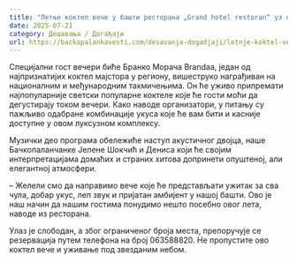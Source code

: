 ```yaml
---
title: "Летње коктел вече у башти ресторана „Grand hotel restoran“ уз живу музику"
date: 2025-07-21
category: Дешавања / Догађаји
url: https://backapalankavesti.com/desavanja-dogadjaji/letnje-koktel-vece-u-basti-restorana-grand-hotel-restoran/
---
```


Специјални гост вечери биће Бранко Морача Brandaa, један од најпризнатијих коктел мајстора у региону, вишеструко награђиван на националним и међународним такмичењима. Он ће уживо припремати најпопуларније светски популарне коктеле које ће гости моћи да дегустирају током вечери. Како наводе организатори, у питању су пажљиво одабране комбинације укуса које ће вам бити и касније доступне у овом луксузном комплексу.

Музички део програма обележиће наступ акустичног двојца, наше Бачкопаланчанке Јелене Шокчић и Дениса који ће својим интерпретацијама домаћих и страних хитова допринети опуштеној, али елегантној атмосфери.

– Желели смо да направимо вече које ће представљати ужитак за сва чула, добар укус, леп звук и пријатан амбијент у нашој башти. Ово је наш начин да нашим гостима понудимо нешто посебно овог лета, наводе из ресторана.

Улаз је слободан, а због ограниченог броја места, препоручује се резервација путем телефона на број 063588820. Не пропустите ово коктел вече и уживање под звезданим небом.
